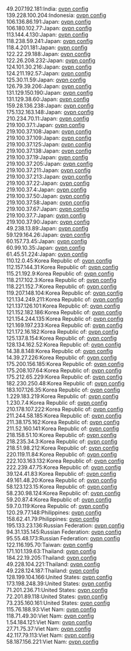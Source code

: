 49.207.192.181:India: [ovpn config](vpn/49_207_192_181.ovpn)  
139.228.100.204:Indonesia: [ovpn config](vpn/139_228_100_204.ovpn)  
106.136.86.191:Japan: [ovpn config](vpn/106_136_86_191.ovpn)  
106.180.102.77:Japan: [ovpn config](vpn/106_180_102_77.ovpn)  
113.144.4.130:Japan: [ovpn config](vpn/113_144_4_130.ovpn)  
118.238.59.241:Japan: [ovpn config](vpn/118_238_59_241.ovpn)  
118.4.201.181:Japan: [ovpn config](vpn/118_4_201_181.ovpn)  
122.22.29.188:Japan: [ovpn config](vpn/122_22_29_188.ovpn)  
122.26.208.232:Japan: [ovpn config](vpn/122_26_208_232.ovpn)  
124.101.30.216:Japan: [ovpn config](vpn/124_101_30_216.ovpn)  
124.211.192.57:Japan: [ovpn config](vpn/124_211_192_57.ovpn)  
125.30.11.59:Japan: [ovpn config](vpn/125_30_11_59.ovpn)  
126.79.39.206:Japan: [ovpn config](vpn/126_79_39_206.ovpn)  
131.129.150.190:Japan: [ovpn config](vpn/131_129_150_190.ovpn)  
131.129.38.60:Japan: [ovpn config](vpn/131_129_38_60.ovpn)  
159.28.136.238:Japan: [ovpn config](vpn/159_28_136_238.ovpn)  
175.132.163.148:Japan: [ovpn config](vpn/175_132_163_148.ovpn)  
210.234.70.11:Japan: [ovpn config](vpn/210_234_70_11.ovpn)  
219.100.37.1:Japan: [ovpn config](vpn/219_100_37_1.ovpn)  
219.100.37.108:Japan: [ovpn config](vpn/219_100_37_108.ovpn)  
219.100.37.109:Japan: [ovpn config](vpn/219_100_37_109.ovpn)  
219.100.37.125:Japan: [ovpn config](vpn/219_100_37_125.ovpn)  
219.100.37.138:Japan: [ovpn config](vpn/219_100_37_138.ovpn)  
219.100.37.19:Japan: [ovpn config](vpn/219_100_37_19.ovpn)  
219.100.37.205:Japan: [ovpn config](vpn/219_100_37_205.ovpn)  
219.100.37.211:Japan: [ovpn config](vpn/219_100_37_211.ovpn)  
219.100.37.213:Japan: [ovpn config](vpn/219_100_37_213.ovpn)  
219.100.37.22:Japan: [ovpn config](vpn/219_100_37_22.ovpn)  
219.100.37.4:Japan: [ovpn config](vpn/219_100_37_4.ovpn)  
219.100.37.50:Japan: [ovpn config](vpn/219_100_37_50.ovpn)  
219.100.37.58:Japan: [ovpn config](vpn/219_100_37_58.ovpn)  
219.100.37.67:Japan: [ovpn config](vpn/219_100_37_67.ovpn)  
219.100.37.7:Japan: [ovpn config](vpn/219_100_37_7.ovpn)  
219.100.37.90:Japan: [ovpn config](vpn/219_100_37_90.ovpn)  
49.238.13.89:Japan: [ovpn config](vpn/49_238_13_89.ovpn)  
59.129.164.26:Japan: [ovpn config](vpn/59_129_164_26.ovpn)  
60.157.73.45:Japan: [ovpn config](vpn/60_157_73_45.ovpn)  
60.99.10.35:Japan: [ovpn config](vpn/60_99_10_35.ovpn)  
61.45.51.224:Japan: [ovpn config](vpn/61_45_51_224.ovpn)  
110.12.0.45:Korea Republic of: [ovpn config](vpn/110_12_0_45.ovpn)  
112.157.144.31:Korea Republic of: [ovpn config](vpn/112_157_144_31.ovpn)  
115.21.192.9:Korea Republic of: [ovpn config](vpn/115_21_192_9.ovpn)  
118.217.102.3:Korea Republic of: [ovpn config](vpn/118_217_102_3.ovpn)  
118.221.152.7:Korea Republic of: [ovpn config](vpn/118_221_152_7.ovpn)  
119.207.148.104:Korea Republic of: [ovpn config](vpn/119_207_148_104.ovpn)  
121.134.249.211:Korea Republic of: [ovpn config](vpn/121_134_249_211.ovpn)  
121.137.126.101:Korea Republic of: [ovpn config](vpn/121_137_126_101.ovpn)  
121.152.182.186:Korea Republic of: [ovpn config](vpn/121_152_182_186.ovpn)  
121.154.244.135:Korea Republic of: [ovpn config](vpn/121_154_244_135.ovpn)  
121.169.197.233:Korea Republic of: [ovpn config](vpn/121_169_197_233.ovpn)  
121.172.16.182:Korea Republic of: [ovpn config](vpn/121_172_16_182.ovpn)  
125.137.8.154:Korea Republic of: [ovpn config](vpn/125_137_8_154.ovpn)  
128.134.162.52:Korea Republic of: [ovpn config](vpn/128_134_162_52.ovpn)  
14.38.8.148:Korea Republic of: [ovpn config](vpn/14_38_8_148.ovpn)  
14.39.27.226:Korea Republic of: [ovpn config](vpn/14_39_27_226.ovpn)  
175.200.156.185:Korea Republic of: [ovpn config](vpn/175_200_156_185.ovpn)  
175.208.107.64:Korea Republic of: [ovpn config](vpn/175_208_107_64.ovpn)  
175.212.65.229:Korea Republic of: [ovpn config](vpn/175_212_65_229.ovpn)  
182.230.250.48:Korea Republic of: [ovpn config](vpn/182_230_250_48.ovpn)  
183.107.126.35:Korea Republic of: [ovpn config](vpn/183_107_126_35.ovpn)  
1.229.183.219:Korea Republic of: [ovpn config](vpn/1_229_183_219.ovpn)  
1.230.7.4:Korea Republic of: [ovpn config](vpn/1_230_7_4.ovpn)  
210.178.107.222:Korea Republic of: [ovpn config](vpn/210_178_107_222.ovpn)  
211.244.58.185:Korea Republic of: [ovpn config](vpn/211_244_58_185.ovpn)  
211.38.175.162:Korea Republic of: [ovpn config](vpn/211_38_175_162.ovpn)  
211.52.160.141:Korea Republic of: [ovpn config](vpn/211_52_160_141.ovpn)  
218.158.51.10:Korea Republic of: [ovpn config](vpn/218_158_51_10.ovpn)  
218.235.34.3:Korea Republic of: [ovpn config](vpn/218_235_34_3.ovpn)  
218.51.98.212:Korea Republic of: [ovpn config](vpn/218_51_98_212.ovpn)  
220.119.11.84:Korea Republic of: [ovpn config](vpn/220_119_11_84.ovpn)  
222.103.163.132:Korea Republic of: [ovpn config](vpn/222_103_163_132.ovpn)  
222.239.47.75:Korea Republic of: [ovpn config](vpn/222_239_47_75.ovpn)  
39.124.41.83:Korea Republic of: [ovpn config](vpn/39_124_41_83.ovpn)  
49.161.48.20:Korea Republic of: [ovpn config](vpn/49_161_48_20.ovpn)  
58.123.123.15:Korea Republic of: [ovpn config](vpn/58_123_123_15.ovpn)  
58.230.98.124:Korea Republic of: [ovpn config](vpn/58_230_98_124.ovpn)  
59.20.87.4:Korea Republic of: [ovpn config](vpn/59_20_87_4.ovpn)  
59.7.0.119:Korea Republic of: [ovpn config](vpn/59_7_0_119.ovpn)  
120.29.77.148:Philippines: [ovpn config](vpn/120_29_77_148.ovpn)  
158.62.41.79:Philippines: [ovpn config](vpn/158_62_41_79.ovpn)  
195.133.23.136:Russian Federation: [ovpn config](vpn/195_133_23_136.ovpn)  
94.31.135.145:Russian Federation: [ovpn config](vpn/94_31_135_145.ovpn)  
95.55.48.173:Russian Federation: [ovpn config](vpn/95_55_48_173.ovpn)  
122.116.195.70:Taiwan: [ovpn config](vpn/122_116_195_70.ovpn)  
171.101.139.63:Thailand: [ovpn config](vpn/171_101_139_63.ovpn)  
184.22.19.205:Thailand: [ovpn config](vpn/184_22_19_205.ovpn)  
49.228.104.221:Thailand: [ovpn config](vpn/49_228_104_221.ovpn)  
49.228.124.187:Thailand: [ovpn config](vpn/49_228_124_187.ovpn)  
128.199.104.166:United States: [ovpn config](vpn/128_199_104_166.ovpn)  
173.198.248.39:United States: [ovpn config](vpn/173_198_248_39.ovpn)  
71.201.236.71:United States: [ovpn config](vpn/71_201_236_71.ovpn)  
72.201.89.118:United States: [ovpn config](vpn/72_201_89_118.ovpn)  
73.235.160.161:United States: [ovpn config](vpn/73_235_160_161.ovpn)  
115.76.188.93:Viet Nam: [ovpn config](vpn/115_76_188_93.ovpn)  
118.71.49.30:Viet Nam: [ovpn config](vpn/118_71_49_30.ovpn)  
1.54.184.121:Viet Nam: [ovpn config](vpn/1_54_184_121.ovpn)  
27.71.75.37:Viet Nam: [ovpn config](vpn/27_71_75_37.ovpn)  
42.117.79.113:Viet Nam: [ovpn config](vpn/42_117_79_113.ovpn)  
58.187.156.221:Viet Nam: [ovpn config](vpn/58_187_156_221.ovpn)  
